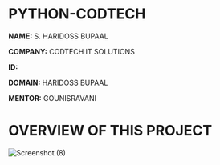 # PYTHON-CODTECH
**NAME:** S. HARIDOSS BUPAAL

**COMPANY:** CODTECH IT SOLUTIONS

**ID:** 

**DOMAIN:** HARIDOSS BUPAAL

**MENTOR:** GOUNISRAVANI

# OVERVIEW OF THIS PROJECT
![Screenshot (8)](https://github.com/Alagar02/PYTHON-CODTECH/assets/175021075/b92e0784-2755-416f-86e4-aa072518a897)
